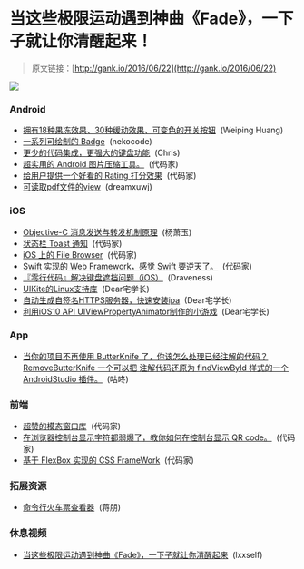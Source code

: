 # 当这些极限运动遇到神曲《Fade》，一下子就让你清醒起来！

> 原文链接：[http://gank.io/2016/06/22](http://gank.io/2016/06/22)

![](http://ww3.sinaimg.cn/mw690/81309c56jw1f4v6mic7r5j20m80wan5n.jpg)

### Android

* [拥有18种果冻效果、30种缓动效果、可变色的开关按钮](https://github.com/Nightonke/JellyToggleButton) &nbsp;(Weiping Huang)
* [一系列可绘制的 Badge](https://github.com/nekocode/Badge) &nbsp;(nekocode)
* [更少的代码集成，更强大的键盘功能](https://github.com/CPPAlien/ChatKeyboard) &nbsp;(Chris)
* [超实用的 Android 图片压缩工具。](https://github.com/zetbaitsu/Compressor) &nbsp;(代码家)
* [给用户提供一个好看的 Rating 打分效果](https://github.com/eugeneek/SmileBar) &nbsp;(代码家)
* [可读取pdf文件的view](https://github.com/barteksc/AndroidPdfViewer) &nbsp;(dreamxuwj)

### iOS

* [Objective-C 消息发送与转发机制原理](http://yulingtianxia.com/blog/2016/06/15/Objective-C-Message-Sending-and-Forwarding/) &nbsp;(杨萧玉)
* [状态栏 Toast 通知](https://github.com/huxiaoyang/HYToast) &nbsp;(代码家)
* [iOS 上的 File Browser](https://github.com/steventroughtonsmith/files-ios) &nbsp;(代码家)
* [Swift 实现的 Web Framework，感觉 Swift 要逆天了。](https://github.com/qutheory/vapor) &nbsp;(代码家)
* [『零行代码』解决键盘遮挡问题（iOS）](http://draveness.me/keyboard/) &nbsp;(Draveness)
* [UIKite的Linux支持库](https://github.com/PureSwift/Cacao) &nbsp;(Dear宅学长)
* [自动生成自签名HTTPS服务器，快速安装ipa](https://github.com/bumaociyuan/ios-ipa-server) &nbsp;(Dear宅学长)
* [利用iOS10 API UIViewPropertyAnimator制作的小游戏](https://github.com/JakeLin/SaveTheDot) &nbsp;(Dear宅学长)

### App

* [当你的项目不再使用 ButterKnife 了，你该怎么处理已经注解的代码？RemoveButterKnife 一个可以把 注解代码还原为 findViewById 样式的一个AndroidStudio 插件。](https://github.com/u3shadow/RemoveButterKnife) &nbsp;(咕咚)

### 前端

* [超赞的模态窗口库](http://humaan.com/modaal/) &nbsp;(代码家)
* [在浏览器控制台显示字符都弱爆了，教你如何在控制台显示 QR code。](https://github.com/comdan66/browser_console_qrcode) &nbsp;(代码家)
* [基于 FlexBox 实现的 CSS FrameWork](http://bulma.io/) &nbsp;(代码家)

### 拓展资源

* [命令行火车票查看器](https://github.com/protream/tickets) &nbsp;(蒋朋)

### 休息视频

* [当这些极限运动遇到神曲《Fade》，一下子就让你清醒起来](http://www.miaopai.com/show/w-AdokTcu18-DNPdVKZVuw__.htm) &nbsp;(lxxself)

